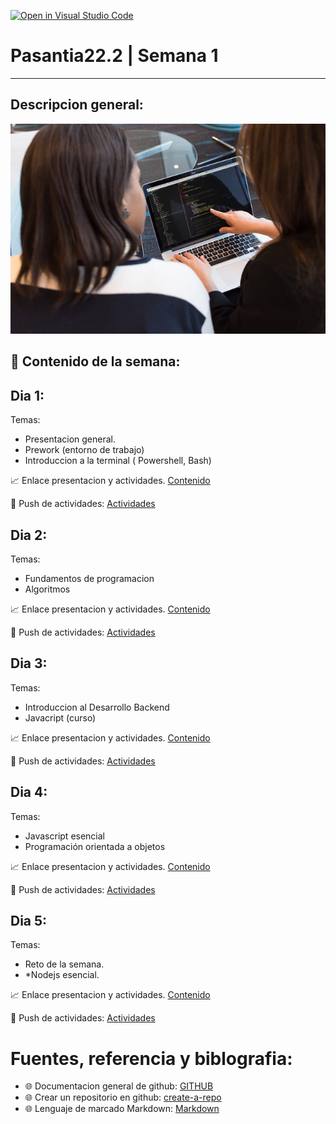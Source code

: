 [![Open in Visual Studio Code](https://classroom.github.com/assets/open-in-vscode-c66648af7eb3fe8bc4f294546bfd86ef473780cde1dea487d3c4ff354943c9ae.svg)](https://classroom.github.com/online_ide?assignment_repo_id=8038802&assignment_repo_type=AssignmentRepo)
# Pasantia22.2 | Semana 1
--- 
## Descripcion general:
![img](./assets/intro.jpg)

## :bookmark_tabs: Contenido de la semana:

## Dia 1:

Temas:
- Presentacion general. 
- Prework (entorno de trabajo)
- Introduccion a la terminal ( Powershell, Bash)

:chart_with_upwards_trend: Enlace presentacion y actividades.
[Contenido]()

:rocket: Push de actividades: [Actividades](/work_1/README.md)  

## Dia 2:

Temas: 
- Fundamentos de programacion
- Algoritmos

:chart_with_upwards_trend: Enlace presentacion y actividades.
[Contenido]()

:rocket: Push de actividades: [Actividades](/work_2/README.md)

## Dia 3:

Temas: 

- Introduccion al Desarrollo Backend
- Javacript (curso)

:chart_with_upwards_trend: Enlace presentacion y actividades.
[Contenido]()

:rocket: Push de actividades: [Actividades](/work_3/README.md) 


## Dia 4:

Temas: 

- Javascript esencial
- Programación orientada a objetos

:chart_with_upwards_trend: Enlace presentacion y actividades.
[Contenido]()

:rocket: Push de actividades: [Actividades](/work_4/README.md) 


## Dia 5:

Temas: 

- Reto de la semana.
- *Nodejs esencial.

:chart_with_upwards_trend: Enlace presentacion y actividades.
[Contenido]()

:rocket: Push de actividades: [Actividades](/work_5/README.md) 

# Fuentes, referencia y biblografia:
- :globe_with_meridians: Documentacion general de github:
[GITHUB](https://docs.github.com/es/get-started)
- :globe_with_meridians: Crear un repositorio en github:
[create-a-repo](https://docs.github.com/es/get-started/quickstart/create-a-repo)
- :globe_with_meridians: Lenguaje de marcado Markdown:
[Markdown](https://markdown.es/sintaxis-markdown/)


